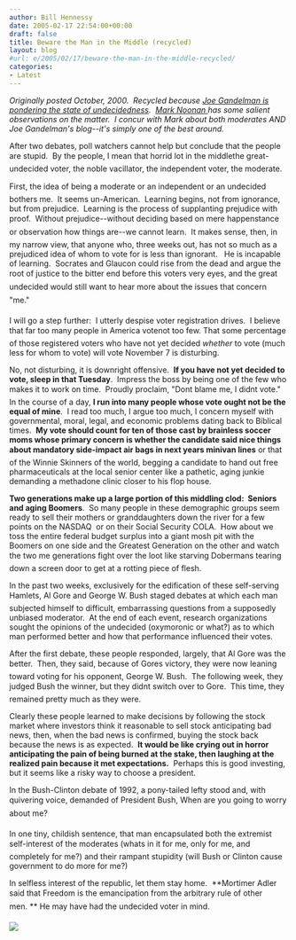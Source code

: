 ```yaml
---
author: Bill Hennessy
date: 2005-02-17 22:54:00+00:00
draft: false
title: Beware the Man in the Middle (recycled)
layout: blog
#url: e/2005/02/17/beware-the-man-in-the-middle-recycled/
categories:
- Latest
---
```


_Originally posted October, 2000.  Recycled because [Joe Gandelman is pondering the state of undecidedness](https://www.themoderatevoice.com/posts/1108674368.shtml).  [Mark Noonan ](https://www.blogsforbush.com/mt/archives/003734.html)has some salient observations on the matter.  I concur with Mark about both moderates AND Joe Gandelman's blog--it's simply one of the best around._

After two debates, poll watchers cannot help but conclude that the people are stupid.  By the people, I mean that horrid lot in the middlethe great-undecided voter, the noble vacillator, the independent voter, the moderate.

First, the idea of being a moderate or an independent or an undecided bothers me.  It seems un-American.  Learning begins, not from ignorance, but from prejudice.  Learning is the process of supplanting prejudice with proof.  Without prejudice--without deciding based on mere happenstance or observation how things are--we cannot learn.  It makes sense, then, in my narrow view, that anyone who, three weeks out, has not so much as a prejudiced idea of whom to vote for is less than ignorant.   He is incapable of learning.  Socrates and Glaucon could rise from the dead and argue the root of justice to the bitter end before this voters very eyes, and the great undecided would still want to hear more about the issues that concern "me."

I will go a step further:  I utterly despise voter registration drives.  I believe that far too many people in America votenot too few. That some percentage of those registered voters who have not yet decided _whether_ to vote (much less for whom to vote) will vote November 7 is disturbing.

No, not disturbing, it is downright offensive.  **If you have not yet decided to vote, sleep in that Tuesday**.  Impress the boss by being one of the few who makes it to work on time.  Proudly proclaim, "Dont blame me, I didnt vote."  In the course of a day, **I run into many people whose vote ought not be the equal of mine**.  I read too much, I argue too much, I concern myself with governmental, moral, legal, and economic problems dating back to Biblical times.  **My vote should count for ten of those cast by brainless soccer moms whose primary concern is whether the candidate said nice things about mandatory side-impact air bags in next years minivan lines** or that of the Winnie Skinners of the world, begging a candidate to hand out free pharmaceuticals at the local senior center like a pathetic, aging junkie demanding a methadone clinic closer to his flop house.

**Two generations make up a large portion of this middling clod:  Seniors and aging Boomers**.  So many people in these demographic groups seem ready to sell their mothers or granddaughters down the river for a few points on the NASDAQ  or on their Social Security COLA.  How about we toss the entire federal budget surplus into a giant mosh pit with the Boomers on one side and the Greatest Generation on the other and watch the two me generations fight over the loot like starving Dobermans tearing down a screen door to get at a rotting piece of flesh.

In the past two weeks, exclusively for the edification of these self-serving Hamlets, Al Gore and George W. Bush staged debates at which each man subjected himself to difficult, embarrassing questions from a supposedly unbiased moderator.  At the end of each event, research organizations sought the opinions of the undecided (oxymoronic or what?) as to which man performed better and how that performance influenced their votes.

After the first debate, these people responded, largely, that Al Gore was the better.  Then, they said, because of Gores victory, they were now leaning toward voting for his opponent, George W. Bush.  The following week, they judged Bush the winner, but they didnt switch over to Gore.  This time, they remained pretty much as they were.

Clearly these people learned to make decisions by following the stock market where investors think it reasonable to sell stock anticipating bad news, then, when the bad news is confirmed, buying the stock back because the news is as expected.  **It would be like crying out in horror anticipating the pain of being burned at the stake, then laughing at the realized pain because it met expectations.**  Perhaps this is good investing, but it seems like a risky way to choose a president.





In the Bush-Clinton debate of 1992, a pony-tailed lefty stood and, with quivering voice, demanded of President Bush, When are you going to worry about me?

In one tiny, childish sentence, that man encapsulated both the extremist self-interest of the moderates (whats in it for me, only for me, and completely for me?) and their rampant stupidity (will Bush or Clinton cause government to do more for me?)

In selfless interest of the republic, let them stay home.  **Mortimer Adler said that Freedom is the emancipation from the arbitrary rule of other men. ** He may have had the undecided voter in mind.





![](https://blog.billhennessy.com/aggbug.aspx?PostID=1116)


